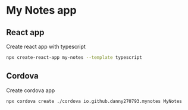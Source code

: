 # My Notes app

## React app

Create react app with typescript

```bash
npx create-react-app my-notes --template typescript
```

## Cordova

Create cordova app

```bash
npx cordova create ./cordova io.github.danny270793.mynotes MyNotes
```
